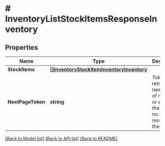 # # InventoryListStockItemsResponseInventory


## Properties 


Name | Type | Description | Notes
------------ | ------------- | ------------- | -------------
**StockItems**| [**[]InventoryStockItemInventoryInventory**](InventoryStockItemInventory.md) |   | [optional]
**NextPageToken**| **string** | Token to retrieve the next page of results, or empty if there are no more results in the list.  | [optional]


[[Back to Model list]](../../README.md#models) [[Back to API list]](../../README.md#endpoints) [[Back to README]](../../README.md)

